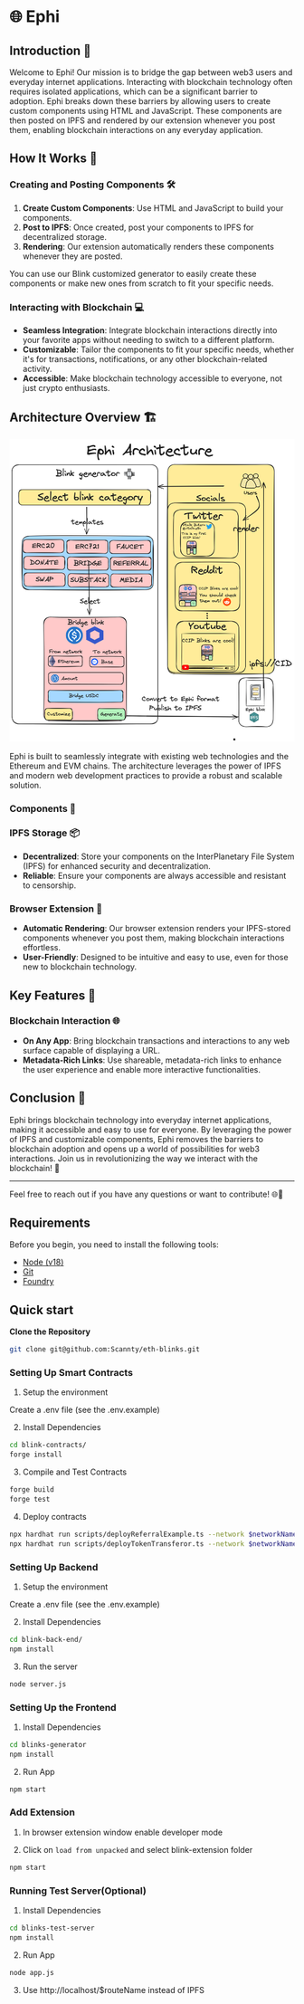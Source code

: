 # 🌐 Ephi

## Introduction 🚀

Welcome to Ephi! Our mission is to bridge the gap between web3 users and everyday internet applications. Interacting with blockchain technology often requires isolated applications, which can be a significant barrier to adoption. Ephi breaks down these barriers by allowing users to create custom components using HTML and JavaScript. These components are then posted on IPFS and rendered by our extension whenever you post them, enabling blockchain interactions on any everyday application.

## How It Works 🔧

### Creating and Posting Components 🛠️

1. **Create Custom Components**: Use HTML and JavaScript to build your components.
2. **Post to IPFS**: Once created, post your components to IPFS for decentralized storage.
3. **Rendering**: Our extension automatically renders these components whenever they are posted.

You can use our Blink customized generator to easily create these components or make new ones from scratch to fit your specific needs.

### Interacting with Blockchain 💻

- **Seamless Integration**: Integrate blockchain interactions directly into your favorite apps without needing to switch to a different platform.
- **Customizable**: Tailor the components to fit your specific needs, whether it's for transactions, notifications, or any other blockchain-related activity.
- **Accessible**: Make blockchain technology accessible to everyone, not just crypto enthusiasts.

## Architecture Overview 🏗️

![Architecture](./Architecture.png)

Ephi is built to seamlessly integrate with existing web technologies and the Ethereum and EVM chains. The architecture leverages the power of IPFS and modern web development practices to provide a robust and scalable solution.

### Components 🧩

### IPFS Storage 📦

- **Decentralized**: Store your components on the InterPlanetary File System (IPFS) for enhanced security and decentralization.
- **Reliable**: Ensure your components are always accessible and resistant to censorship.

### Browser Extension 🔗

- **Automatic Rendering**: Our browser extension renders your IPFS-stored components whenever you post them, making blockchain interactions effortless.
- **User-Friendly**: Designed to be intuitive and easy to use, even for those new to blockchain technology.

## Key Features 🌟
### Blockchain Interaction 🌐

- **On Any App**: Bring blockchain transactions and interactions to any web surface capable of displaying a URL.
- **Metadata-Rich Links**: Use shareable, metadata-rich links to enhance the user experience and enable more interactive functionalities.

## Conclusion 🌟

Ephi brings blockchain technology into everyday internet applications, making it accessible and easy to use for everyone. By leveraging the power of IPFS and customizable components, Ephi removes the barriers to blockchain adoption and opens up a world of possibilities for web3 interactions. Join us in revolutionizing the way we interact with the blockchain! 🚀

---

Feel free to reach out if you have any questions or want to contribute! 🌐💬


## Requirements

Before you begin, you need to install the following tools:

- [Node (v18)](https://nodejs.org/en/download/)
- [Git](https://git-scm.com/downloads)
- [Foundry](https://book.getfoundry.sh/getting-started/installation)

## Quick start

**Clone the Repository**

```bash
git clone git@github.com:Scannty/eth-blinks.git
```

### Setting Up Smart Contracts

1. Setup the environment

Create a .env file (see the .env.example)

2. Install Dependencies

```bash
cd blink-contracts/
forge install
```

3. Compile and Test Contracts

```bash
forge build
forge test
```

4. Deploy contracts

```bash
npx hardhat run scripts/deployReferralExample.ts --network $networkName
npx hardhat run scripts/deployTokenTransferor.ts --network $networkName
```

### Setting Up Backend

1. Setup the environment

Create a .env file (see the .env.example)

2. Install Dependencies

```bash
cd blink-back-end/
npm install
```

3. Run the server
```bash
node server.js
```

### Setting Up the Frontend

1. Install Dependencies

```bash
cd blinks-generator
npm install
```

2. Run App

```bash
npm start
```

### Add Extension

1. In browser extension window enable developer mode

2. Click on `load from unpacked` and select blink-extension folder

```bash
npm start
```

### Running Test Server(Optional)
1. Install Dependencies

```bash
cd blinks-test-server
npm install
```

2. Run App

```bash
node app.js
```

3. Use http://localhost/$routeName instead of IPFS
